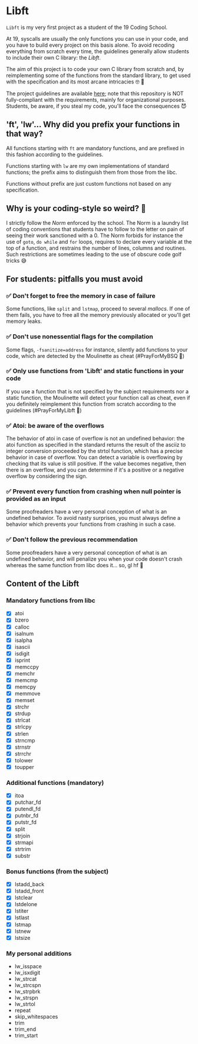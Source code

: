 # Libft

`Libft` is my very first project as a student of the 19 Coding School.

At 19, syscalls are usually the only functions you can use in your code, and you have to build every project on this basis alone. To avoid recoding everything from scratch every time, the guidelines generally allow students to include their own C library: the *Libft*.

The aim of this project is to code your own C library from scratch and, by reimplementing some of the functions from the standard library, to get used with the specification and its most arcane intricacies 🤓 🧙 

The project guidelines are available [here](/subjects/en.subject.pdf); note that this repository is NOT fully-compliant with the requirements, mainly for organizational purposes. Students, be aware, if you steal my code, you'll face the consequences 😈 

## 'ft', 'lw'… Why did you prefix your functions in that way?

All functions starting with `ft` are mandatory functions, and are prefixed in this fashion according to the guidelines.

Functions starting with `lw` are my own implementations of standard functions; the prefix aims to distinguish them from those from the libc.

Functions without prefix are just custom functions not based on any specification.

## Why is your coding-style so weird? 🤮

I strictly follow the *Norm* enforced by the school. The Norm is a laundry list of coding conventions that students have to follow to the letter on pain of seeing their work sanctioned with a 0. The Norm forbids for instance the use of `goto`, `do while` and `for` loops, requires to declare every variable at the top of a function, and restrains the number of lines, columns and routines. Such restrictions are sometimes leading to the use of obscure code golf tricks 😅

## For students: pitfalls you must avoid

### ✅ Don't forget to free the memory in case of failure

Some functions, like `split` and `lstmap`, proceed to several *mallocs*. If one of them fails, you have to free all the memory previously allocated or you'll get memory leaks.

### ✅ Don't use nonessential flags for the compilation

Some flags, `-fsanitize=address` for instance, silently add functions to your code, which are detected by the Moulinette as cheat (#PrayForMyBSQ 🙏)

### ✅ Only use functions from 'Libft' and static functions in your code

If you use a function that is not specified by the subject requirements nor a static function, the Moulinette will detect your function call as cheat, even if you definitely reimplement this function from scratch according to the guidelines (#PrayForMyLibft 🙏)

### ✅ Atoi: be aware of the overflows

The behavior of atoi in case of overflow is not an undefined behavior: the atoi function as specified in the standard returns the result of the asciiz to integer conversion proceeded by the strtol function, which has a precise behavior in case of overflow. You can detect a variable is overflowing by checking that its value is still positive. If the value becomes negative, then there is an overflow, and you can determine if it's a positive or a negative overflow by considering the sign.

### ✅ Prevent every function from crashing when null pointer is provided as an input

Some proofreaders have a very personal conception of what is an undefined behavior. To avoid nasty surprises, you must always define a behavior which prevents your functions from crashing in such a case.

### ✅ Don't follow the previous recommendation

Some proofreaders have a very personal conception of what is an undefined behavior, and will penalize you when your code doesn't crash whereas the same function from libc does it… so, gl hf 🤞

## Content of the Libft

### Mandatory functions from libc

- [x] atoi
- [x] bzero
- [x] calloc
- [x] isalnum
- [x] isalpha
- [x] isascii
- [x] isdigit
- [x] isprint
- [x] memccpy
- [x] memchr
- [x] memcmp
- [x] memcpy
- [x] memmove
- [x] memset
- [x] strchr
- [x] strdup
- [x] strlcat
- [x] strlcpy
- [x] strlen
- [x] strncmp
- [x] strnstr
- [x] strrchr
- [x] tolower
- [x] toupper

### Additional functions (mandatory)

- [x] itoa
- [x] putchar_fd
- [x] putendl_fd
- [x] putnbr_fd
- [x] putstr_fd
- [x] split
- [x] strjoin
- [x] strmapi
- [x] strtrim
- [x] substr

### Bonus functions (from the subject)

- [x] lstadd_back
- [x] lstadd_front
- [x] lstclear
- [x] lstdelone
- [x] lstiter
- [x] lstlast
- [x] lstmap
- [x] lstnew
- [x] lstsize

### My personal additions

+ lw_isspace
+ lw_isxdigit
+ lw_strcat
+ lw_strcspn
+ lw_strpbrk
+ lw_strspn
+ lw_strtol
+ repeat
+ skip_whitespaces
+ trim
+ trim_end
+ trim_start